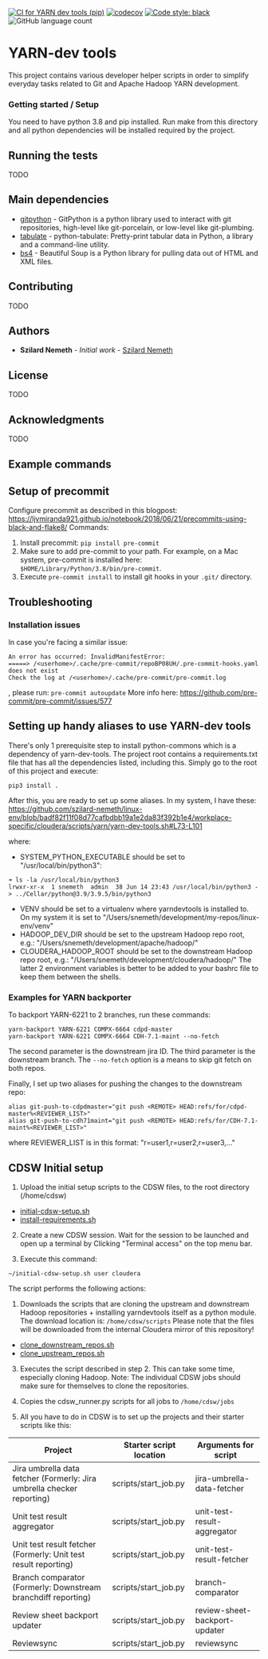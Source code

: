 [![CI for YARN dev tools (pip)](https://github.com/szilard-nemeth/yarn-dev-tools/actions/workflows/ci.yml/badge.svg)](https://github.com/szilard-nemeth/yarn-dev-tools/actions/workflows/ci.yml)
[![codecov](https://codecov.io/gh/szilard-nemeth/yarn-dev-tools/branch/master/graph/badge.svg?token=OQD6FIFF7I)](https://codecov.io/gh/szilard-nemeth/yarn-dev-tools)
[![Code style: black](https://img.shields.io/badge/code%20style-black-000000.svg)](https://github.com/psf/black)
![GitHub language count](https://img.shields.io/github/languages/count/szilard-nemeth/yarn-dev-tools)


# YARN-dev tools

This project contains various developer helper scripts in order to simplify everyday tasks related to Git and Apache Hadoop YARN development.

### Getting started / Setup

You need to have python 3.8 and pip installed.
Run make from this directory and all python dependencies will be installed required by the project.


## Running the tests

TODO

## Main dependencies

* [gitpython](https://gitpython.readthedocs.io/en/stable/) - GitPython is a python library used to interact with git repositories, high-level like git-porcelain, or low-level like git-plumbing.
* [tabulate](https://pypi.org/project/tabulate/) - python-tabulate: Pretty-print tabular data in Python, a library and a command-line utility.
* [bs4](https://www.crummy.com/software/BeautifulSoup/bs4/doc/) - Beautiful Soup is a Python library for pulling data out of HTML and XML files.
## Contributing

TODO 

## Authors

* **Szilard Nemeth** - *Initial work* - [Szilard Nemeth](https://github.com/szilard-nemeth)

## License

TODO 

## Acknowledgments

TODO


## Example commands


## Setup of precommit

Configure precommit as described in this blogpost: https://ljvmiranda921.github.io/notebook/2018/06/21/precommits-using-black-and-flake8/
Commands:
1. Install precommit: `pip install pre-commit`
2. Make sure to add pre-commit to your path. For example, on a Mac system, pre-commit is installed here: 
   `$HOME/Library/Python/3.8/bin/pre-commit`.
2. Execute `pre-commit install` to install git hooks in your `.git/` directory.

## Troubleshooting

### Installation issues
In case you're facing a similar issue:
```
An error has occurred: InvalidManifestError: 
=====> /<userhome>/.cache/pre-commit/repoBP08UH/.pre-commit-hooks.yaml does not exist
Check the log at /<userhome>/.cache/pre-commit/pre-commit.log
```
, please run: `pre-commit autoupdate`
More info here: https://github.com/pre-commit/pre-commit/issues/577

## Setting up handy aliases to use YARN-dev tools

There's only 1 prerequisite step to install python-commons which is a dependency of yarn-dev-tools.
The project root contains a requirements.txt file that has all the dependencies listed, including this.
Simply go to the root of this project and execute: 
```
pip3 install .
```

After this, you are ready to set up some aliases. In my system, I have these: 
https://github.com/szilard-nemeth/linux-env/blob/badf82f11f08d77cafbdbb19a1e2da83f392b1e4/workplace-specific/cloudera/scripts/yarn/yarn-dev-tools.sh#L73-L101

where: 
- SYSTEM_PYTHON_EXECUTABLE should be set to "/usr/local/bin/python3": 
```
➜ ls -la /usr/local/bin/python3
lrwxr-xr-x  1 snemeth  admin  38 Jun 14 23:43 /usr/local/bin/python3 -> ../Cellar/python@3.9/3.9.5/bin/python3
```
- VENV should be set to a virtualenv where yarndevtools is installed to. On my system it is set to "/Users/snemeth/development/my-repos/linux-env/venv"
- HADOOP_DEV_DIR should be set to the upstream Hadoop repo root, e.g.: "/Users/snemeth/development/apache/hadoop/"
- CLOUDERA_HADOOP_ROOT should be set to the downstream Hadoop repo root, e.g.: "/Users/snemeth/development/cloudera/hadoop/"
The latter 2 environment variables is better to be added to your bashrc file to keep them between the shells.


### Examples for YARN backporter
To backport YARN-6221 to 2 branches, run these commands:
```
yarn-backport YARN-6221 COMPX-6664 cdpd-master
yarn-backport YARN-6221 COMPX-6664 CDH-7.1-maint --no-fetch
```
The second parameter is the downstream jira ID.
The third parameter is the downstream branch.
The `--no-fetch` option is a means to skip git fetch on both repos.

Finally, I set up two aliases for pushing the changes to the downstream repo:
```
alias git-push-to-cdpdmaster="git push <REMOTE> HEAD:refs/for/cdpd-master%<REVIEWER_LIST>"
alias git-push-to-cdh71maint="git push <REMOTE> HEAD:refs/for/CDH-7.1-maint%<REVIEWER_LIST>"
```
where REVIEWER_LIST is in this format: "r=user1,r=user2,r=user3,..."

## CDSW Initial setup
1. Upload the initial setup scripts to the CDSW files, to the root directory (/home/cdsw)
- [initial-cdsw-setup.sh](yarndevtools/cdsw/scripts/initial-cdsw-setup.sh)
- [install-requirements.sh](yarndevtools/cdsw/scripts/install-requirements.sh)

2. Create a new CDSW session.
Wait for the session to be launched and open up a terminal by Clicking "Terminal access" on the top menu bar.


3. Execute this command:
```
~/initial-cdsw-setup.sh user cloudera
```


The script performs the following actions: 
1. Downloads the scripts that are cloning the upstream and downstream Hadoop repositories + installing yarndevtools itself as a python module.
The download location is: `/home/cdsw/scripts`
Please note that the files will be downloaded from the internal Cloudera mirror of this repository!
- [clone_downstream_repos.sh](yarndevtools/cdsw/scripts/clone_downstream_repos.sh)
- [clone_upstream_repos.sh](yarndevtools/cdsw/scripts/clone_upstream_repos.sh)

3. Executes the script described in step 2. 
This can take some time, especially cloning Hadoop.
Note: The individual CDSW jobs should make sure for themselves to clone the repositories.

4. Copies the cdsw_runner.py scripts for all jobs to `/home/cdsw/jobs`

5. All you have to do in CDSW is to set up the projects and their starter scripts like this:

| Project                                                                | Starter script location         | Arguments for script          |
|------------------------------------------------------------------------|---------------------------------|-------------------------------|
| Jira umbrella data fetcher (Formerly: Jira umbrella checker reporting) | scripts/start_job.py            | jira-umbrella-data-fetcher    |
| Unit test result aggregator                                            | scripts/start_job.py            | unit-test-result-aggregator   |
| Unit test result fetcher (Formerly: Unit test result reporting)        | scripts/start_job.py            | unit-test-result-fetcher      |
| Branch comparator (Formerly: Downstream branchdiff reporting)          | scripts/start_job.py            | branch-comparator             |
| Review sheet backport updater                                          | scripts/start_job.py | review-sheet-backport-updater |
| Reviewsync                                                             | scripts/start_job.py | reviewsync                    |